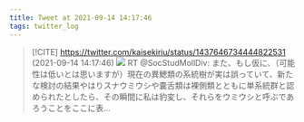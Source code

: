 ```yaml
---
title: Tweet at 2021-09-14 14:17:46
tags: twitter_log
---
```


> [!CITE] https://twitter.com/kaisekiriu/status/1437646734444822531 (2021-09-14 14:17:46)
> ![](https://twitter.com/kaisekiriu/status/1437646734444822531)
> RT @SocStudMollDiv: また、もし仮に、（可能性は低いとは思いますが）現在の異鰓類の系統樹が実は誤っていて、新たな検討の結果やはりスナウミウシや嚢舌類は裸側類とともに単系統群と認められたとしたら、その瞬間に私は豹変し、それらをウミウシと呼ぶであろうことをここに表…
